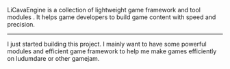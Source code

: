 LiCavaEngine is a collection of lightweight game framework and tool modules . It helps game developers to build game content with speed and precision.

---
I just started building this project. I mainly want to have some powerful modules and efficient game framework to help me make games efficiently on ludumdare or other gamejam.